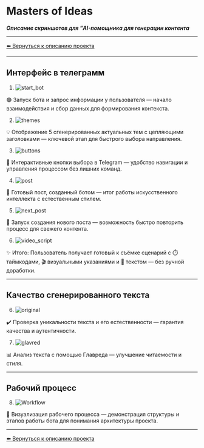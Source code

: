 # Masters of Ideas
***Описание скриншотов для "AI-помощника для генерации контента***

--- 

[⬅️ Вернуться к описанию проекта](../README.md)

---

## Интерфейс в телеграмм

1. ![start_bot](start_bot.jpg) 

🟢 Запуск бота и запрос информации у пользователя — начало взаимодействия и сбор данных для формирования контекста.

2. ![themes](themes.jpg) 

💡 Отображение 5 сгенерированных актуальных тем с цепляющими заголовками — ключевой этап для быстрого выбора направления.

3. ![buttons](buttons.jpg) 

🔘 Интерактивные кнопки выбора в Telegram — удобство навигации и управления процессом без лишних команд.

4. ![post](post.jpg) 

📄 Готовый пост, созданный ботом — итог работы искусственного интеллекта с естественным стилем.

5. ![next_post](next_post.jpg) 

🔄 Запуск создания нового поста — возможность быстро повторить процесс для свежего контента.

6. ![video_script](video_script.jpg)

✨ Итого: Пользователь получает готовый к съёмке сценарий с ⏱️ таймкодами, 🎬 визуальными указаниями и 📝 текстом — без ручной доработки.

--- 

## Качество сгенерированного текста

6. ![original](original.jpg) 

✔️ Проверка уникальности текста и его естественности — гарантия качества и аутентичности.

7. ![glavred](glavred.jpg) 

📊 Анализ текста с помощью Главреда — улучшение читаемости и стиля.

--- 

## Рабочий процесс

8. ![Workflow](Workflow.jpg) 

🔄 Визуализация рабочего процесса — демонстрация структуры и этапов работы бота для понимания архитектуры проекта.

--- 

[⬅️ Вернуться к описанию проекта](../README.md)
